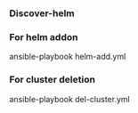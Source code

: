 ### Discover-helm

### For helm addon
ansible-playbook helm-add.yml

### For cluster deletion
ansible-playbook del-cluster.yml
